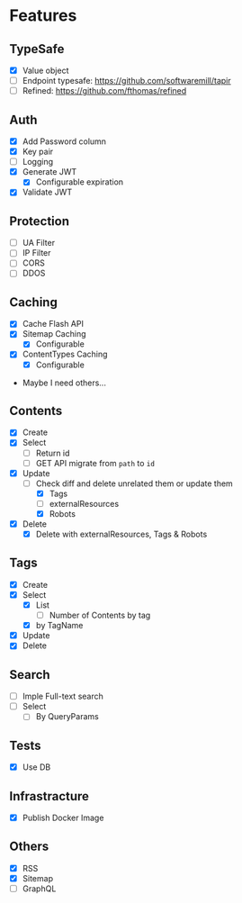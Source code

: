 # Features

## TypeSafe

- [x] Value object
- [ ] Endpoint typesafe: https://github.com/softwaremill/tapir
- [ ] Refined: https://github.com/fthomas/refined

## Auth

- [x] Add Password column
- [x] Key pair
- [ ] Logging
- [x] Generate JWT
    - [x] Configurable expiration
- [x] Validate JWT

## Protection

- [ ] UA Filter
- [ ] IP Filter
- [ ] CORS
- [ ] DDOS

## Caching

- [x] Cache Flash API
- [x] Sitemap Caching
    - [x] Configurable
- [x] ContentTypes Caching
    - [x] Configurable
- Maybe I need others...

## Contents

- [x] Create
- [x] Select
    - [ ] Return id
    - [ ] GET API migrate from `path` to `id`
- [x] Update
    - [ ] Check diff and delete unrelated them or update them
        - [x] Tags
        - [ ] externalResources
        - [x] Robots
- [x] Delete
    - [x] Delete with externalResources, Tags & Robots

## Tags

- [x] Create
- [x] Select
    - [x] List
        - [ ] Number of Contents by tag
    - [x] by TagName
- [x] Update
- [x] Delete

## Search

- [ ] Imple Full-text search
- [ ] Select
    - [ ] By QueryParams

## Tests

- [x] Use DB

## Infrastracture

- [x] Publish Docker Image

## Others

- [x] RSS
- [x] Sitemap
- [ ] GraphQL
